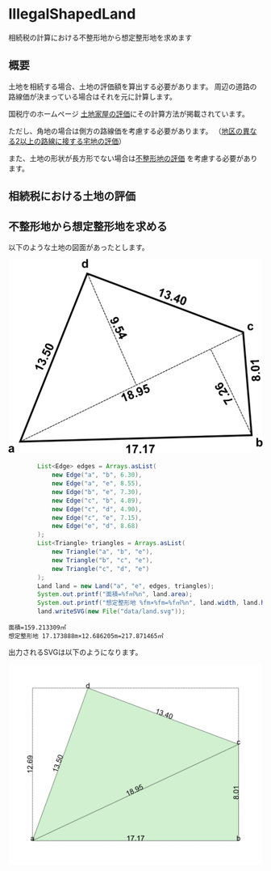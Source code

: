 # IllegalShapedLand

相続税の計算における不整形地から想定整形地を求めます

## 概要

土地を相続する場合、土地の評価額を算出する必要があります。
周辺の道路の路線価が決まっている場合はそれを元に計算します。

国税庁のホームページ
 [土地家屋の評価](https://www.nta.go.jp/taxanswer/sozoku/4602.htm)にその計算方法が掲載されています。

ただし、角地の場合は側方の路線価を考慮する必要があります。
（[地区の異なる2以上の路線に接する宅地の評価](https://www.nta.go.jp/taxanswer/hyoka/4605.htm)）

また、土地の形状が長方形でない場合は[不整形地の評価](https://www.nta.go.jp/shiraberu/zeiho-kaishaku/tsutatsu/kihon/sisan/hyoka/02/03.htm)
を考慮する必要があります。



## 相続税における土地の評価

## 不整形地から想定整形地を求める

以下のような土地の図面があったとします。

![地積測量図の例](data/figure.png)

```java
        List<Edge> edges = Arrays.asList(
            new Edge("a", "b", 6.30),
            new Edge("a", "e", 8.55),
            new Edge("b", "e", 7.30),
            new Edge("c", "b", 4.89),
            new Edge("c", "d", 4.90),
            new Edge("c", "e", 7.15),
            new Edge("e", "d", 8.68)
        );
        List<Triangle> triangles = Arrays.asList(
            new Triangle("a", "b", "e"),
            new Triangle("b", "c", "e"),
            new Triangle("c", "d", "e")
        );
        Land land = new Land("a", "e", edges, triangles);
        System.out.printf("面積=%f㎡%n", land.area);
        System.out.printf("想定整形地 %fm×%fm=%f㎡%n", land.width, land.height, land.legalShapedArea);
        land.writeSVG(new File("data/land.svg"));
```

```
面積=159.213309㎡
想定整形地 17.173888m×12.686205m=217.871465㎡
```

出力されるSVGは以下のようになります。

![図面](data/sample.png)
        


